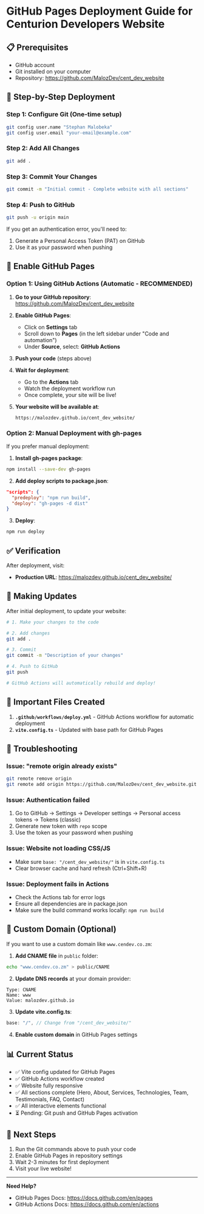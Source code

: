 # GitHub Pages Deployment Guide for Centurion Developers Website

## 📋 Prerequisites

- GitHub account
- Git installed on your computer
- Repository: https://github.com/MalozDev/cent_dev_website

## 🚀 Step-by-Step Deployment

### Step 1: Configure Git (One-time setup)

```bash
git config user.name "Stephan Malobeka"
git config user.email "your-email@example.com"
```

### Step 2: Add All Changes

```bash
git add .
```

### Step 3: Commit Your Changes

```bash
git commit -m "Initial commit - Complete website with all sections"
```

### Step 4: Push to GitHub

```bash
git push -u origin main
```

If you get an authentication error, you'll need to:

1. Generate a Personal Access Token (PAT) on GitHub
2. Use it as your password when pushing

## 🔧 Enable GitHub Pages

### Option 1: Using GitHub Actions (Automatic - RECOMMENDED)

1. **Go to your GitHub repository**: https://github.com/MalozDev/cent_dev_website

2. **Enable GitHub Pages**:

   - Click on **Settings** tab
   - Scroll down to **Pages** (in the left sidebar under "Code and automation")
   - Under **Source**, select: **GitHub Actions**

3. **Push your code** (steps above)

4. **Wait for deployment**:

   - Go to the **Actions** tab
   - Watch the deployment workflow run
   - Once complete, your site will be live!

5. **Your website will be available at**:
   ```
   https://malozdev.github.io/cent_dev_website/
   ```

### Option 2: Manual Deployment with gh-pages

If you prefer manual deployment:

1. **Install gh-pages package**:

```bash
npm install --save-dev gh-pages
```

2. **Add deploy scripts to package.json**:

```json
"scripts": {
  "predeploy": "npm run build",
  "deploy": "gh-pages -d dist"
}
```

3. **Deploy**:

```bash
npm run deploy
```

## ✅ Verification

After deployment, visit:

- **Production URL**: https://malozdev.github.io/cent_dev_website/

## 🔄 Making Updates

After initial deployment, to update your website:

```bash
# 1. Make your changes to the code

# 2. Add changes
git add .

# 3. Commit
git commit -m "Description of your changes"

# 4. Push to GitHub
git push

# GitHub Actions will automatically rebuild and deploy!
```

## 📝 Important Files Created

1. **`.github/workflows/deploy.yml`** - GitHub Actions workflow for automatic deployment
2. **`vite.config.ts`** - Updated with base path for GitHub Pages

## 🐛 Troubleshooting

### Issue: "remote origin already exists"

```bash
git remote remove origin
git remote add origin https://github.com/MalozDev/cent_dev_website.git
```

### Issue: Authentication failed

1. Go to GitHub → Settings → Developer settings → Personal access tokens → Tokens (classic)
2. Generate new token with `repo` scope
3. Use the token as your password when pushing

### Issue: Website not loading CSS/JS

- Make sure `base: "/cent_dev_website/"` is in `vite.config.ts`
- Clear browser cache and hard refresh (Ctrl+Shift+R)

### Issue: Deployment fails in Actions

- Check the Actions tab for error logs
- Ensure all dependencies are in package.json
- Make sure the build command works locally: `npm run build`

## 🎨 Custom Domain (Optional)

If you want to use a custom domain like `www.cendev.co.zm`:

1. **Add CNAME file** in `public` folder:

```bash
echo "www.cendev.co.zm" > public/CNAME
```

2. **Update DNS records** at your domain provider:

```
Type: CNAME
Name: www
Value: malozdev.github.io
```

3. **Update vite.config.ts**:

```typescript
base: "/", // Change from "/cent_dev_website/"
```

4. **Enable custom domain** in GitHub Pages settings

## 📊 Current Status

- ✅ Vite config updated for GitHub Pages
- ✅ GitHub Actions workflow created
- ✅ Website fully responsive
- ✅ All sections complete (Hero, About, Services, Technologies, Team, Testimonials, FAQ, Contact)
- ✅ All interactive elements functional
- ⏳ Pending: Git push and GitHub Pages activation

## 🎉 Next Steps

1. Run the Git commands above to push your code
2. Enable GitHub Pages in repository settings
3. Wait 2-3 minutes for first deployment
4. Visit your live website!

---

**Need Help?**

- GitHub Pages Docs: https://docs.github.com/en/pages
- GitHub Actions Docs: https://docs.github.com/en/actions
